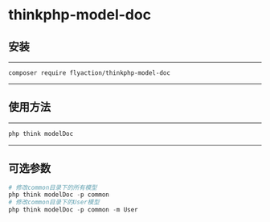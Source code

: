 # thinkphp-model-doc

## 安装

---
```shell
composer require flyaction/thinkphp-model-doc
```
---

## 使用方法


---
```php 
php think modelDoc
```
---

## 可选参数

```php 
# 修改common目录下的所有模型 
php think modelDoc -p common 
# 修改common目录下的User模型 
php think modelDoc -p common -m User
```